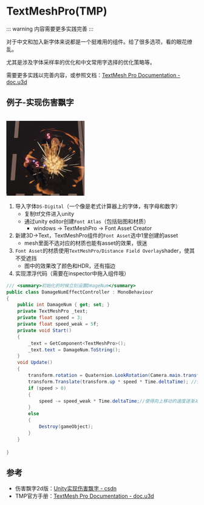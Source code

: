 # TextMeshPro(TMP)

::: warning 
内容需要更多实践完善
:::

对于中文和加入新字体来说都是一个挺难用的组件。给了很多选项，看的眼花缭乱。

尤其是涉及字体采样率的优化和中文常用字选择的优化策略等。

需要更多实践以完善内容，或参照文档：[TextMesh Pro Documentation - doc.u3d](https://docs.unity3d.com/Packages/com.unity.textmeshpro@4.0/manual/index.html)

## 例子-实现伤害飘字

</br>

<img src="../img/tmp-1.png">

1. 导入字体`DS-Digital`（一个像是老式计算器上的字体，有字母和数字）
    - 复制ttf文件进入unity
    - 通过unity editor创建`Font Atlas`（包括贴图和材质）
        - windows -> TextMeshPro -> Font Asset Creator
2. 新建3D->Text，TextMeshPro组件的`Font Asset`选中1里创建的asset
    - mesh里面不选对应的材质也能有asset的效果，很迷
3. `Font Asset`的材质使用`TextMeshPro/Distance Field Overlay`shader，使其不受遮挡
    - 图中的效果改了颜色和HDR，还有描边
4. 实现漂浮代码（需要在inspector中拖入组件哦）
```cs
/// <summary>初始化的时候立刻设置DmageNum</summary>
public class DamageNumEffectController : MonoBehaviour
{
    public int DamageNum { get; set; }
    private TextMeshPro _text;
    private float speed = 3;
    private float speed_weak = 5f;
    private void Start()
    {
        _text = GetComponent<TextMeshPro>();
        _text.text = DamageNum.ToString();
    }
    void Update()
    {
        transform.rotation = Quaternion.LookRotation(Camera.main.transform.forward);
        transform.Translate(transform.up * speed * Time.deltaTime); //使字体向上移动
        if (speed > 0)
        {
            speed -= speed_weak * Time.deltaTime;//使得向上移动的速度逐渐减少
        }
        else
        {
            Destroy(gameObject);
        }
    }

}
```

## 参考
- 伤害飘字2d版：[Unity实现伤害飘字 - csdn](https://blog.csdn.net/WEIWEI6661012/article/details/129630051)
- TMP官方手册：[TextMesh Pro Documentation - doc.u3d](https://docs.unity3d.com/Packages/com.unity.textmeshpro@4.0/manual/index.html)